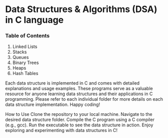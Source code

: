 # Data Structures & Algorithms (DSA) in C language

### Table of Contents
1. Linked Lists
2. Stacks
3. Queues
4. Binary Trees
5. Heaps
6. Hash Tables

Each data structure is implemented in C and comes with detailed explanations and usage examples. These programs serve as a valuable resource for anyone learning data structures and their applications in C programming.
Please refer to each individual folder for more details on each data structure implementation. Happy coding!

How to Use
Clone the repository to your local machine.
Navigate to the desired data structure folder.
Compile the C program using a C compiler (e.g., gcc).
Run the executable to see the data structure in action.
Enjoy exploring and experimenting with data structures in C!
